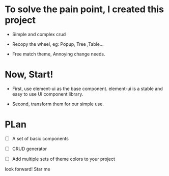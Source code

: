 # To solve the pain point, I created this project

- Simple and complex crud

- Recopy the wheel, eg: Popup, Tree ,Table...

- Free match theme, Annoying change needs.

# Now, Start!

- First, use element-ui as the base component. element-ui is a stable and easy to use UI component library.

- Second, transform them for our simple use.

# PLan

- [ ] A set of basic components

- [ ] CRUD generator

- [ ] Add multiple sets of theme colors to your project

look forward! Star me
